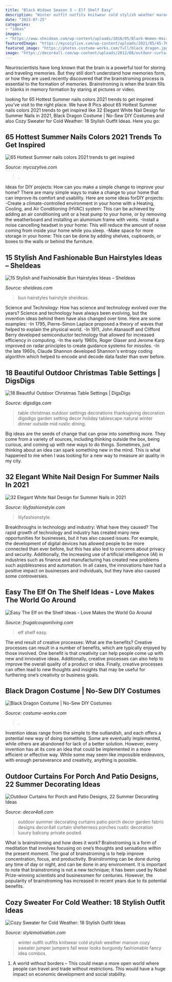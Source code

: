 ```yaml
---
title: "Black Widows Season 3 ~ Elf Shelf Easy"
description: "Winter outfit outfits knitwear cold stylish weather maroon cozy sweater jumper jumpers fall wear looks burgundy fashionable fancy idea combos"
date: "2023-07-25"
categories:
- "ideas"
images:
- "https://www.sheideas.com/wp-content/uploads/2016/05/Black-Women-Hairstyle-With-High-Bun.jpg"
featuredImage: "https://mycozylive.com/wp-content/uploads/2021/05/45-768x1152.jpg"
featured_image: "https://photos.costume-works.com/full/black_dragon.jpg"
image: "https://decor4all.com/wp-content/uploads/2012/08/outdoor-curtain-fabrics-summer-decorating-ideas-16.jpg"
---
```



Neuroscientists have long known that the brain is a powerful tool for storing and traveling memories. But they still don't understand how memories form, or how they are used.recently discovered that the brainstroming process is essential to the formation of memories. Brainstroming is when the brain fills in blanks in memory formation by staring at pictures or video.

	

		
looking for 65 Hottest Summer nails colors 2021 trends to get inspired you've visit to the right place. We have 8 Pics about 65 Hottest Summer nails colors 2021 trends to get inspired like 32 Elegant White Nail Design for Summer Nails in 2021, Black Dragon Costume | No-Sew DIY Costumes and also Cozy Sweater for Cold Weather: 18 Stylish Outfit Ideas. Here you go:
		
    
## 65 Hottest Summer Nails Colors 2021 Trends To Get Inspired

<img loading=lazy src="https://mycozylive.com/wp-content/uploads/2021/05/45-768x1152.jpg" onerror="this.onerror=null;this.src='https://tse3.mm.bing.net/th?id=OIP.IwG7s2ZCBAyXQsAHYhTnaAHaLH&amp;pid=15.1';" alt="65 Hottest Summer nails colors 2021 trends to get inspired">

_Source: mycozylive.com_

>. 

	

Ideas for DIY projects: How can you make a simple change to improve your home?
There are many simple ways to make a change to your home that can improve its comfort and usability. Here are some ideas forDIY projects: 
-Create a climate-controlled environment in your home with a Heating, Cooling, and Air Conditioning (HVAC) system: This can be achieved by adding an air conditioning unit or a heat pump to your home, or by removing the weatherboard and installing an aluminium frame with vents. 
-Install a noise cancelling headset in your home: This will reduce the amount of noise coming from inside your home while you sleep. 
-Make space for more storage in your home: This can be done by adding shelves, cupboards, or boxes to the walls or behind the furniture.

    
## 15 Stylish And Fashionable Bun Hairstyles Ideas – SheIdeas

<img loading=lazy src="https://www.sheideas.com/wp-content/uploads/2016/05/Black-Women-Hairstyle-With-High-Bun.jpg" onerror="this.onerror=null;this.src='https://tse3.mm.bing.net/th?id=OIP.wkR6whr_6uoXzUAjPl2WbAHaKi&amp;pid=15.1';" alt="15 Stylish and Fashionable Bun Hairstyles Ideas – SheIdeas">

_Source: sheideas.com_

>bun hairstyles hairstyle sheideas. 

	

Science and Technology: How has science and technology evolved over the years?
Science and technology have always been evolving, but the invention ideas behind them have also changed over time. Here are some examples: 
-In 1795, Pierre-Simon Laplace proposed a theory of waves that helped to explain the physical world. 
-In 1911, John Atanasoff and Clifford Berry developed semiconductor technology that allowed for increased efficiency in computing. 
-In the early 1960s, Roger Glaser and Jerome Karp improved on radar principles to create guidance systems for missiles.
-In the late 1960s, Claude Shannon developed Shannon's entropy coding algorithm which helped to encode and decode data faster than ever before.

    
## 18 Beautiful Outdoor Christmas Table Settings | DigsDigs

<img loading=lazy src="http://www.digsdigs.com/photos/beautiful-outdoor-christmas-table-settings-15.jpg" onerror="this.onerror=null;this.src='https://tse2.mm.bing.net/th?id=OIP.3ft8D2zKVmDBeSynPXGN0gHaJ4&amp;pid=15.1';" alt="18 Beautiful Outdoor Christmas Table Settings | DigsDigs">

_Source: digsdigs.com_

>table christmas outdoor settings decorations thanksgiving decoration digsdigs garden setting decor holiday tablescape natural winter dinner outside mid rustic dining. 

	

Big ideas are the seeds of change that can grow into something more. They come from a variety of sources, including thinking outside the box, being curious, and coming up with new ways to do things. Sometimes, just thinking about an idea can spark something new in the mind. This is what happened to me when I was looking for a new way to measure air quality in my city.

    
## 32 Elegant White Nail Design For Summer Nails In 2021

<img loading=lazy src="https://lilyfashionstyle.com/wp-content/uploads/2021/05/24.jpg" onerror="this.onerror=null;this.src='https://tse4.mm.bing.net/th?id=OIP.Vm5MYud5A0Zo1BhzSnwx2AHaLH&amp;pid=15.1';" alt="32 Elegant White Nail Design for Summer Nails in 2021">

_Source: lilyfashionstyle.com_

>lilyfashionstyle. 

	

Breakthroughs in technology and industry: What have they caused?
The rapid growth of technology and industry has created many new opportunities for businesses, but it has also caused issues. For example, the development of digital devices has allowed people to be more connected than ever before, but this has also led to concerns about privacy and security. Additionally, the increasing use of artificial intelligence (AI) in industries such as finance and manufacturing has created new problems such asjoblessness and automation. In all cases, the innovations have had a positive impact on businesses and individuals, but they have also caused some controversies.

    
## Easy The Elf On The Shelf Ideas - Love Makes The World Go Around

<img loading=lazy src="https://www.frugalcouponliving.com/wp-content/uploads/2014/10/Elf-On-The-Shelf-Ideas-Frugal-Coupon-LIving-Globe.jpg" onerror="this.onerror=null;this.src='https://tse4.mm.bing.net/th?id=OIP.3TSHAi6jhHfRNM_FO75A0gHaJ4&amp;pid=15.1';" alt="Easy The Elf on the Shelf Ideas - Love Makes the World Go Around">

_Source: frugalcouponliving.com_

>elf shelf easy. 

	

The end result of creative processes: What are the benefits?
Creative processes can result in a number of benefits, which are typically enjoyed by those involved. One benefit is that creativity can help people come up with new and innovative ideas. Additionally, creative processes can also help to improve the overall quality of a product or idea. Finally, creative processes can often lead to new thoughts and insights that may be useful for furthering one’s creativity or business goals.

    
## Black Dragon Costume | No-Sew DIY Costumes

<img loading=lazy src="https://photos.costume-works.com/full/black_dragon.jpg" onerror="this.onerror=null;this.src='https://tse2.mm.bing.net/th?id=OIP.qA7aKOpUmD3lk9mzL4M32AHaKN&amp;pid=15.1';" alt="Black Dragon Costume | No-Sew DIY Costumes">

_Source: costume-works.com_

>. 

	

Invention ideas range from the simple to the outlandish, and each offers a potential new way of doing something. Some are eventually implemented, while others are abandoned for lack of a better solution. However, every invention has at its core an idea that could be implemented in a more efficient or effective way. While some may seem like impossible endeavors, with enough perseverance and creativity, anything is possible.

    
## Outdoor Curtains For Porch And Patio Designs, 22 Summer Decorating Ideas

<img loading=lazy src="https://decor4all.com/wp-content/uploads/2012/08/outdoor-curtain-fabrics-summer-decorating-ideas-16.jpg" onerror="this.onerror=null;this.src='https://tse1.mm.bing.net/th?id=OIP.Lr8gHTC7bPg9Fyt4xki5PAAAAA&amp;pid=15.1';" alt="Outdoor Curtains for Porch and Patio Designs, 22 Summer Decorating Ideas">

_Source: decor4all.com_

>outdoor summer decorating curtains patio porch decor garden fabric designs decor4all curtain shelterness porches rustic decoration luxury balcony private posted. 

	

What is brainstroming and how does it work?
Brainstroming is a form of meditation that involves focusing on one’s thoughts and sensations within the present moment. The goal of brainstroming is to help improve concentration, focus, and productivity. Brainstroming can be done during any time of day or night, and can be done in any environment. It is important to note that brainstroming is not a new technique; it has been used by Nobel Prize-winning scientists and businessmen for centuries. However, the popularity of brainstroming has increased in recent years due to its potential benefits.

    
## Cozy Sweater For Cold Weather: 18 Stylish Outfit Ideas

<img loading=lazy src="https://www.stylemotivation.com/wp-content/uploads/2014/01/Cozy-Sweater-for-Cold-Weather-18-Stylish-Outfit-Ideas-12-620x908.jpg" onerror="this.onerror=null;this.src='https://tse2.mm.bing.net/th?id=OIP.-akr4LForcLujRzZpmef3gHaK2&amp;pid=15.1';" alt="Cozy Sweater for Cold Weather: 18 Stylish Outfit Ideas">

_Source: stylemotivation.com_

>winter outfit outfits knitwear cold stylish weather maroon cozy sweater jumper jumpers fall wear looks burgundy fashionable fancy idea combos. 

	

1. A world without borders – This could mean a more open world where people can travel and trade without restrictions. This would have a huge impact on economic development and social stability. 

